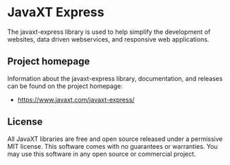 # JavaXT Express
The javaxt-express library is used to help simplify the development of websites, data driven webservices, and responsive web applications.

## Project homepage
Information about the javaxt-express library, documentation, and releases can be found on the project homepage:
 - <a href="https://www.javaxt.com/javaxt-express/">https://www.javaxt.com/javaxt-express/</a>

## License
All JavaXT libraries are free and open source released under a permissive MIT license. This software comes with no guarantees or warranties. You may use this software in any open source or commercial project. 
